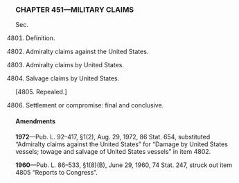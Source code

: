 ### **CHAPTER 451—MILITARY CLAIMS** ###

Sec.

4801. Definition.

4802. Admiralty claims against the United States.

4803. Admiralty claims by United States.

4804. Salvage claims by United States.

[4805. Repealed.]

4806. Settlement or compromise: final and conclusive.

#### Amendments ####

**1972**—Pub. L. 92–417, §1(2), Aug. 29, 1972, 86 Stat. 654, substituted “Admiralty claims against the United States” for “Damage by United States vessels; towage and salvage of United States vessels” in item 4802.

**1960**—Pub. L. 86–533, §1(8)(B), June 29, 1960, 74 Stat. 247, struck out item 4805 “Reports to Congress”.